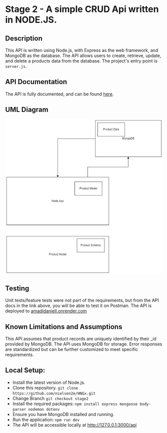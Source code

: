 # **Stage 2 - A simple CRUD Api written in NODE.JS.**

## **Description**

This API is written using Node.js, with Express as the web framework, and MongoDB as the database. The API allows users to create, retrieve, update, and delete a products data from the database. The project's entry point is `server.js`.

## **API Documentation**

The API is fully documented, and can be found [here](https://documenter.getpostman.com/view/29761325/2s9YC5zYqn).

## UML Diagram

![UML Diagram](model.jpg)

## Testing

Unit tests/feature tests were not part of the requirements, but from the API docs in the link above, you will be able to test it on Postman.
The API is deployed to [amadidaniell.onrender.com](https://amadidaniell.onrender.com/api)

## **Known Limitations and Assumptions**

This API assumes that product records are uniquely identified by their _id provided by MongoDB. The API uses MongoDB for storage. Error responses are standardized but can be further customized to meet specific requirements.

## **Local Setup:**

* Install the latest version of Node.js.
* Clone this repository.
  ```git clone https://github.com/nielsen2e/HNGx.git```
* Change Branch
  ```git checkout stage2```
* Install the required packages:
  ```npm install express mongoose body-parser nodemon dotenv```
* Ensure you have MongoDB installed and running.
* Run the application:
  ``` npm run dev ```
* The API will be accessible locally at <http://127.0.0.1:3000/api>

